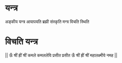 # यन्त्र
अङ्कीय यन्त्र आयापयति ब्रह्मी संस्कृति मन्त्र
विचति स्थिति
# विचति यन्त्र
|| ऊँ श्रीं ह्रीं श्रीं कमले
कमललेयि प्रसीत प्रसीत
ऊँ श्रीं ह्रीं श्रीं महालक्ष्मीये
नमह ||
